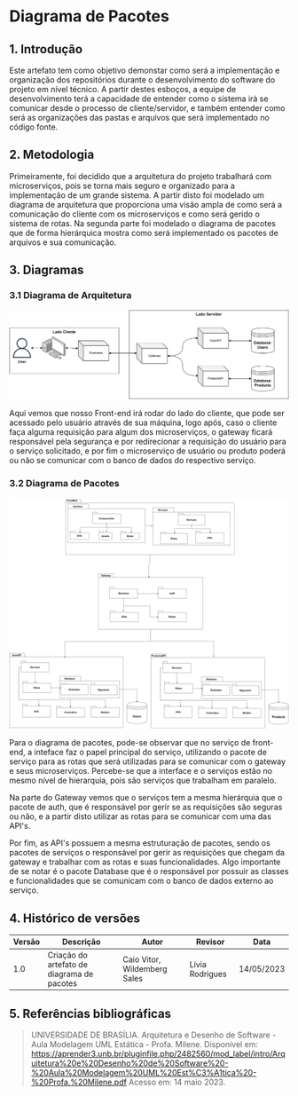 # Diagrama de Pacotes

## 1. Introdução

Este artefato tem como objetivo demonstar como será a implementação e organização dos repositórios durante o desenvolvimento do software do projeto em nível técnico. A partir destes esboços, a equipe de desenvolvimento terá a capacidade de entender como o sistema irá se comunicar desde o processo de cliente/servidor, e também entender como será as organizações das pastas e arquivos que será implementado no código fonte.

## 2. Metodologia

Primeiramente, foi decidido que a arquitetura do projeto trabalhará com microserviços, pois se torna mais seguro e organizado para a implementação de um grande sistema. A partir disto foi modelado um diagrama de arquitetura que proporciona uma visão ampla de como será a comunicação do cliente com os microserviços e como será gerido o sistema de rotas. Na segunda parte foi modelado o diagrama de pacotes que de forma hierárquica mostra como será implementado os pacotes de arquivos e sua comunicação.

## 3. Diagramas

### 3.1 Diagrama de Arquitetura

![](./images/diagrama%20de%20arquitetura.png)


Aqui vemos que nosso Front-end irá rodar do lado do cliente, que pode ser acessado pelo usuário através de sua máquina, logo após, caso o cliente faça alguma requisição para algum dos microserviços, o gateway ficará responsável pela segurança e por redirecionar a requisição do usuário para o serviço solicitado, e por fim o microserviço de usuário ou produto poderá ou não se comunicar com o banco de dados do respectivo serviço. 

### 3.2 Diagrama de Pacotes

![](./images/diagrama%20de%20pacotes.png)

Para o diagrama de pacotes, pode-se observar que no serviço de front-end, a inteface faz o papel principal do serviço, utilizando o pacote de serviço para as rotas que será utilizadas para se comunicar com o gateway e seus microserviços. Percebe-se que a interface e o serviços estão no mesmo nível de hierarquia, pois são serviços que trabalham em paralelo.

Na parte do Gateway vemos que o serviços tem a mesma hierárquia que o pacote de auth, que é responsável por gerir se as requisições são seguras ou não, e a partir disto utilizar as rotas para se comunicar com uma das API's.

Por fim, as API's possuem a mesma estruturação de pacotes, sendo os pacotes de serviços o responsável por gerir as requisições que chegam da gateway e trabalhar com as rotas e suas funcionalidades. Algo importante de se notar é o pacote Database que é o responsável por possuir as classes e funcionalidades que se comunicam com o banco de dados externo ao serviço.

## 4. Histórico de versões

| Versão | Descrição            | Autor           | Revisor           | Data           |
| ------ | -------------------- | --------------- | ----------------- | -------------- |
| 1.0    | Criação do artefato de diagrama de pacotes | Caio Vitor, Wildemberg Sales | Lívia Rodrigues | 14/05/2023 |

## 5. Referências bibliográficas

> UNIVERSIDADE DE BRASÍLIA. Arquitetura e Desenho de Software - Aula Modelagem UML Estática - Profa. Milene. Disponível em: https://aprender3.unb.br/pluginfile.php/2482560/mod_label/intro/Arquitetura%20e%20Desenho%20de%20Software%20-%20Aula%20Modelagem%20UML%20Est%C3%A1tica%20-%20Profa.%20Milene.pdf Acesso em: 14 maio 2023.
